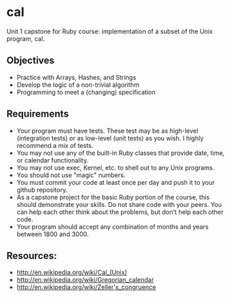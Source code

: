 # cal
Unit 1 capstone for Ruby course: implementation of a subset of the Unix program, cal.

## Objectives
* Practice with Arrays, Hashes, and Strings
* Develop the logic of a non-trivial algorithm
* Programming to meet a (changing) specification

## Requirements
* Your program must have tests. These test may be as high-level (integration tests) or as low-level (unit tests) as you wish. I highly recommend a mix of tests.
* You may not use any of the built-in Ruby classes that provide date, time, or calendar functionality.
* You may not use exec, Kernel, etc. to shell out to any Unix programs.
* You should not use "magic" numbers.
* You must commit your code at least once per day and push it to your github repository.
* As a capstone project for the basic Ruby portion of the course, this should demonstrate your skills. Do not share code with your peers. You can help each other think about the problems, but don't help each other code.
* Your program should accept any combination of months and years between 1800 and 3000.

## Resources:
* http://en.wikipedia.org/wiki/Cal_(Unix)
* http://en.wikipedia.org/wiki/Gregorian_calendar
* http://en.wikipedia.org/wiki/Zeller's_congruence
